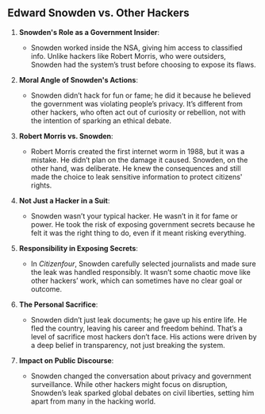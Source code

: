 ## Edward Snowden vs. Other Hackers

1. **Snowden's Role as a Government Insider**:
   - Snowden worked inside the NSA, giving him access to classified info. Unlike hackers like Robert Morris, who were outsiders, Snowden had the system’s trust before choosing to expose its flaws.

2. **Moral Angle of Snowden's Actions**:
   - Snowden didn’t hack for fun or fame; he did it because he believed the government was violating people’s privacy. It’s different from other hackers, who often act out of curiosity or rebellion, not with the intention of sparking an ethical debate.

3. **Robert Morris vs. Snowden**:
   - Robert Morris created the first internet worm in 1988, but it was a mistake. He didn’t plan on the damage it caused. Snowden, on the other hand, was deliberate. He knew the consequences and still made the choice to leak sensitive information to protect citizens' rights.

4. **Not Just a Hacker in a Suit**:
   - Snowden wasn’t your typical hacker. He wasn’t in it for fame or power. He took the risk of exposing government secrets because he felt it was the right thing to do, even if it meant risking everything.

5. **Responsibility in Exposing Secrets**:
   - In *Citizenfour*, Snowden carefully selected journalists and made sure the leak was handled responsibly. It wasn’t some chaotic move like other hackers’ work, which can sometimes have no clear goal or outcome.

6. **The Personal Sacrifice**:
   - Snowden didn’t just leak documents; he gave up his entire life. He fled the country, leaving his career and freedom behind. That’s a level of sacrifice most hackers don’t face. His actions were driven by a deep belief in transparency, not just breaking the system.

7. **Impact on Public Discourse**:
   - Snowden changed the conversation about privacy and government surveillance. While other hackers might focus on disruption, Snowden’s leak sparked global debates on civil liberties, setting him apart from many in the hacking world.
